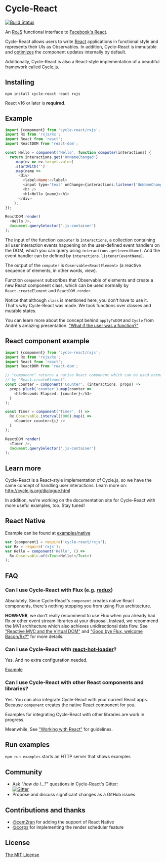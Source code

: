 # Cycle-React

[![Build Status](https://travis-ci.org/pH200/cycle-react.svg?branch=master)](https://travis-ci.org/pH200/cycle-react)

An [RxJS](https://github.com/Reactive-Extensions/RxJS) functional interface
to [Facebook's React](https://reactjs.org/).

Cycle-React allows users to write [React](https://github.com/facebook/react)
applications in functional style and represents their UIs as Observables.
In addition, Cycle-React is immutable and
[optimizes](https://reactjs.org/docs/optimizing-performance.html#avoid-reconciliation)
the component updates internally by default.

Additionally, Cycle-React is also a React-style implementation of a beautiful
framework called [Cycle.js](https://github.com/cyclejs/cycle-core).

## Installing

```
npm install cycle-react react rxjs
```

React v16 or later is **required**.

## Example

```js
import {component} from 'cycle-react/rxjs';
import Rx from 'rxjs/Rx';
import React from 'react';
import ReactDOM from 'react-dom';

const Hello = component('Hello', function computer(interactions) {
  return interactions.get('OnNameChanged')
    .map(ev => ev.target.value)
    .startWith('')
    .map(name =>
      <div>
        <label>Name:</label>
        <input type="text" onChange={interactions.listener('OnNameChanged')} />
        <hr />
        <h1>Hello {name}</h1>
      </div>
    );
});

ReactDOM.render(
  <Hello />,
  document.querySelector('.js-container')
);
```

The input of the function `computer` is `interactions`, a collection containing
all user interaction events happening on the user-defined event handlers on the
DOM, which you can query using `interactions.get(eventName)`. And the event
handler can be defined by `interactions.listener(eventName)`.

The output of the `computer` is `Observable<ReactElement>`
(a reactive sequence of elements, in other words, view).

Function `component` subscribes that Observable of elements and create a new
React component class, which can be used normally by `React.createElement` and
`ReactDOM.render`.

Notice that although `class` is mentioned here, you don't have to
use it. That's why Cycle-React was made. We took functions over classes
and mutable states.

You can learn more about the concept behind `applyToDOM` and `Cycle` from
André's amazing presentation:
["What if the user was a function?"](https://youtu.be/1zj7M1LnJV4)

## React component example

```js
import {component} from 'cycle-react/rxjs';
import Rx from 'rxjs/Rx';
import React from 'react';
import ReactDOM from 'react-dom';

// "component" returns a native React component which can be used normally
// by "React.createElement".
const Counter = component('Counter', (interactions, props) =>
  props.pluck('counter').map(counter =>
    <h3>Seconds Elapsed: {counter}</h3>
  )
);

const Timer = component('Timer', () =>
  Rx.Observable.interval(1000).map(i =>
    <Counter counter={i} />
  )
);

ReactDOM.render(
  <Timer />,
  document.querySelector('.js-container')
);
```

## Learn more

Cycle-React is a React-style implementation of Cycle.js, so we have the same
concept of handling user interactions. Learn more on:
http://cycle.js.org/dialogue.html

In addition, we're working on the documentation site for Cycle-React with more
useful examples, too. Stay tuned!

## React Native

Example can be found at [examples/native](/examples/native)

```js
var {component} = require('cycle-react/rxjs');
var Rx = require('rxjs');
var Hello = component('Hello', () =>
  Rx.Observable.of(<Text>Hello!</Text>)
);
```

## FAQ

### Can I use Cycle-React with Flux (e.g. [redux](https://github.com/gaearon/redux))

Absolutely. Since Cycle-React's `component` creates native React components,
there's nothing stopping you from using Flux architecture.

**HOWEVER**, we don't really recommend to use Flux when you already had Rx or
other event stream libraries at your disposal. Instead, we recommend the MVI
architecture which also achieves unidirectional data flow. See
["Reactive MVC and the Virtual DOM"](http://futurice.com/blog/reactive-mvc-and-the-virtual-dom)
and ["Good bye Flux, welcome Bacon/Rx?"](https://medium.com/@milankinen/good-bye-flux-welcome-bacon-rx-23c71abfb1a7)
for more details.

### Can I use Cycle-React with [react-hot-loader](https://github.com/gaearon/react-hot-loader)?

Yes. And no extra configuration needed.

[Example](https://github.com/cycle-react-examples/react-hot-boilerplate)

### Can I use Cycle-React with other React components and libraries?

Yes. You can also integrate Cycle-React with your current React apps. Because
`component` creates the native React component for you.

Examples for integrating Cycle-React with other libraries are work in progress.

Meanwhile, See ["Working with React"](/docs/working-with-react.md)
for guidelines.

## Run examples

`npm run examples` starts an HTTP server that shows examples

## Community

* Ask "_how do I...?_" questions in Cycle-React's Gitter: <br/>
[![Gitter](https://badges.gitter.im/Join%20Chat.svg)](https://gitter.im/pH200/cycle-react?utm_source=badge&utm_medium=badge&utm_campaign=pr-badge)
* Propose and discuss significant changes as a GitHub issues

## Contributions and thanks

- [@cem2ran](https://github.com/cem2ran) for adding the support of React Native
- [@corps](https://github.com/corps) for implementing the render scheduler feature

## License

[The MIT License](/LICENSE)
